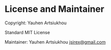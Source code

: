 # License and Maintainer

Copyright: Yauhen Artsiukhou

Standard MIT License

Maintainer: Yauhen Artsiukhou <jsirex@gmail.com>
